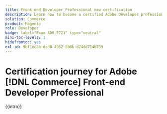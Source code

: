 ```yaml
---
title: Front-end Developer Professional new certification
description: Learn how to become a certified Adobe Developer professional for Adobe [!DNL Commerce].
solution: Commerce
product: Magento
role: Developer
badge: label="Exam AD0-E721" type="neutral"
mini-toc-levels: 1
hidefromtoc: yes
exl-id: 9bf1ec2a-dcd0-4952-8b0b-d24dd714b739
---
```

# Certification journey for Adobe [!DNL Commerce] Front-end Developer Professional

{{intro}}

<!-- 

## Exam details {#exam-details}

* Level: Professional (0-12 months' experience)
* Passing Score: 33/50
* Time: 100 mins
* Delivery: Online proctored (requires camera access)
* Available languages: English
* Cost: $125 (global) / $95 (India)
* Exam ID: AD0-E721

{{questions}}

-->

